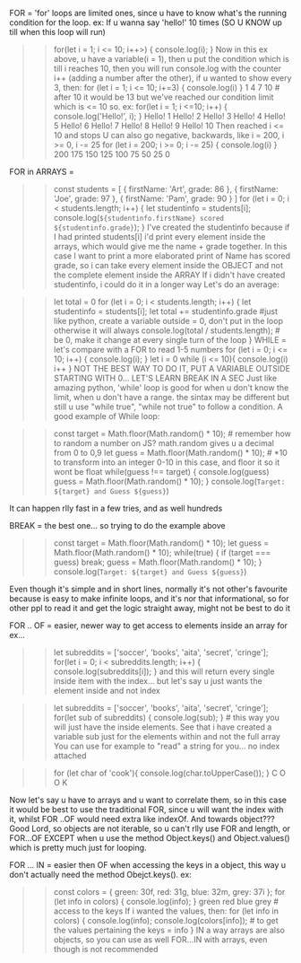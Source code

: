 FOR = 'for' loops are limited ones, since u have to know what's the running condition for the loop. ex: If u wanna say 'hello!' 10 times (SO U KNOW up till when this loop will run)
>> for(let i = 1; i <= 10; i++>) {
    console.log(i);
}
Now in this ex above, u have a variable(i = 1), then u put the condition which is till i reaches 10, then you will run console.log with the counter i++ (adding a number after the other), if u wanted to show every 3, then:
>> for (let i = 1; i <= 10; i+=3) {
    console.log(i)
}
>> 1
>> 4
>> 7
>> 10 # after 10 it would be 13 but we've reached our condition limit which is <= 10
so. ex:
>> for(let i = 1; i <=10; i++) {
    console.log('Hello!', i);
}
>> Hello! 1
>> Hello! 2
>> Hello! 3
>> Hello! 4
>> Hello! 5
>> Hello! 6
>> Hello! 7
>> Hello! 8
>> Hello! 9
>> Hello! 10
Then reached i <= 10 and stops
U can also go negative, backwards, like i = 200, i >= 0, i -= 25 
>> for (let i = 200; i >= 0; i -= 25) {
    console.log(i)
}
>> 200
>> 175
>> 150
>> 125
>> 100
>> 75
>> 50
>> 25
>> 0

FOR in ARRAYS = 
>> const students = [
    {
        firstName: 'Art',
        grade: 86
    },
    {
        firstName: 'Joe',
        grade: 97
    },
    {
        firstName: 'Pam',
        grade: 90
    }
]
>> for (let i = 0; i < students.length; i++) {
    let studentinfo = students[i];
    console.log(`${studentinfo.firstName} scored ${studentinfo.grade}`);
}
I've created the studentinfo because if I had printed students[i] i'd print every element inside the arrays, which would give me the name + grade together. In this case I want to print a more elaborated print of Name has scored grade, so i can take every element inside the OBJECT and not the complete element inside the ARRAY
If i didn't have created studentinfo, i could do it in a longer way
Let's do an average:

>> let total = 0
>> for (let i = 0; i < students.length; i++) {
    let studentinfo = students[i];
    let total += studentinfo.grade  #just like python, create a variable outside = 0, don't put in the loop otherwise it will always 
    console.log(total / students.length);     # be 0, make it change at every single turn of the loop 
}
WHILE = let's compare with a FOR to read 1-5 numbers
>> for (let i = 0; i <= 10; i++) {
    console.log(i);
}
>> let i = 0
>> while (i <= 10){
    console.log(i)
    i++
}
NOT THE BEST WAY TO DO IT, PUT A VARIABLE OUTSIDE STARTING WITH 0... LET'S LEARN BREAK IN A SEC
Just like amazing python, 'while' loop is good for when u don't know the limit, when u don't have a range. the sintax may be different but still u use "while true", "while not true" to follow a condition.
A good example of While loop:

>>const target = Math.floor(Math.random() * 10); # remember how to random a number on JS? math.random gives u a decimal from 0 to 0,9
>> let guess = Math.floor(Math.random() * 10);   # *10 to transform into an integer 0-10 in this case, and floor it so it wont be float
>>while(guess !== target) {
    console.log(guess)
    guess = Math.floor(Math.random() * 10);
}
>> console.log(`Target: ${target} and Guess ${guess}`)

It can happen rlly fast in a few tries, and as well hundreds

BREAK = the best one... so trying to do the example above

>> const target = Math.floor(Math.random() * 10); 
>> let guess = Math.floor(Math.random() * 10);
>> while(true) {
    if (target === guess) break;
    guess = Math.floor(Math.random() * 10);
}
>> console.log(`Target: ${target} and Guess ${guess}`)

Even though it's simple and in short lines, normally it's not other's favourite because is easy to make infinite loops, and it's nor that informational, so for other ppl to read it and get the logic straight away, might not be best to do it

FOR .. OF = easier, newer way to get access to elements inside an array for ex...

>>let subreddits = ['soccer', 'books', 'aita', 'secret', 'cringe'];
>> for(let i = 0; i < subreddits.length; i++) {
    console.log(subreddits[i]);
} and this will return every single inside item with the index... but let's say u just wants the element inside and not index

>> let subreddits = ['soccer', 'books', 'aita', 'secret', 'cringe'];
>> for(let sub of subreddits) {
    console.log(sub);
} # this way you will just have the inside elements. See that i have created a variable sub just for the elements within and not the full array
You can use for example to "read" a string for you... no index attached

>> for (let char of 'cook'){
    console.log(char.toUpperCase());
}
>> C
>> O
>> O
>> K

Now let's say u have to arrays and u want to correlate them, so in this case it would be best to use the traditional FOR, since u will want the index with it, whilst FOR ..OF would need extra like indexOf.
And towards object??? Good Lord, so objects are not iterable, so u can't rlly use FOR and length, or FOR...OF EXCEPT when u use the method Object.keys() and Object.values() which is pretty much just for looping.

FOR ... IN = easier then OF when accessing the keys in a object, this way u don't actually need the method Obejct.keys(). ex:
>> const colors = {
    green: 30f,
    red: 31g,
    blue: 32m,
    grey: 37i
};
>> for (let info in colors) {
    console.log(info);
}
>> green
>> red
>> blue
>> grey    # access to the keys
If i wanted the values, then:
>> for (let info in colors) {
    console.log(info);
    console.log(colors[info]); # to get the values pertaining the keys = info
}
IN a way arrays are also objects, so you can use as well FOR...IN with arrays, even though is not recommended 
